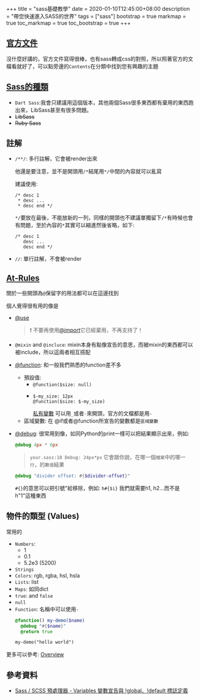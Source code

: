 +++
title = "sass基礎教學"
date = 2020-01-10T12:45:00+08:00
description = "帶您快速進入SASS的世界"
tags = ["sass"]
bootstrap = true
markmap = true
toc_markmap = true
toc_bootstrap = true
+++


## [官方文件](https://sass-lang.com/documentation)

沒什麼好講的，官方文件寫得很棒，也有sass轉成css的對照，所以照著官方的文檔看就好了，可以點旁邊的``Contents``在分類中找到您有興趣的主題

## [Sass的種類](https://sass-lang.com/documentation/values/functions)

- ``Dart Sass``\:我會只建議用這個版本，其他兩個Sass很多東西都有棄用的東西跑出來，LibSass甚至有很多問題。
- ~~LibSass~~
- ~~Ruby Sass~~

## 註解

- ``/**/``: 多行註解，它會被render出來

  他還是要注意，並不是開頭用``/*``結尾用``*/``中間的內容就可以亂寫

  建議使用:

  ```
  /* desc 1
   * desc ...
   * desc end */
  ```

  ``*/``要放在最後，不能放新的一列，同樣的開頭也不建議單獨留下``/*``有時候也會有問題，至於內容的``*``其實可以縮進然後省略，如下:

  ```
  /* desc 1
     desc ...
     desc end */
  ```

- ``//``: 單行註解，不會被render

## [At-Rules]

關於一些開頭為``@``保留字的用法都可以在這邊找到

個人覺得很有用的像是

- [@use]

    > :exclamation: 不要再使用[@import]它已經棄用，不再支持了！

- ``@mixin`` and ``@incluce``: mixin本身有點像宣告的意思，而被mixin的東西都可以被include，所以這兩者相互搭配
- [@function]\: 和一般我們熟悉的function差不多

  - 預設值:
    - ``@function($size: null)``
    - ```
      $-my_size: 12px
      @function($size: $-my_size)
      ```
      [私有變數](https://sass-lang.com/documentation/at-rules/use#private-members) 可以用``_``或者``-``來開頭，官方的文檔都是用``-``
  - 區域變數:
    在 @if或者@function所宣告的變數都是``區域變數``

- [@debug]\: 很常用到像，如同Python的print一樣可以把結果顯示出來，例如:
  ```sass
  @debug 4px * 6px
  ```

  > ``your.sass:10 Debug: 24px*px``
  它會跟你說，在哪一個``檔案``中的哪一``行``，的``數值``結果

  ```sass
  @debug "divider offset: #{$divider-offset}"
  ```
  ``#{}``的意思可以把引號"給移除，例如: ``h#{$i}`` 我們就需要h1, h2...而不是h"1"這種東西


## 物件的類型 (Values)

常用的

- ``Numbers``:
    - 1
    - 0.1
    - 5.2e3 (5200)
- ``Strings``
- ``Colors``: rgb, rgba, hsl, hsla
- ``Lists``\: list
- ``Maps``\: 如同dict
- ``true``\: and ``false``
- ``null``
- ``Function``\: 名稱中可以使用``-``
    ```sass
    @function() my-demo($name)
      @debug "#{$name}"
      @return true

    my-demo("hello world")
    ```

更多可以參考: [Overview](https://sass-lang.com/documentation/values)



## 參考資料

- [Sass / SCSS 預處理器 - Variables 變數宣告與 !global、!default 標誌定義](https://awdr74100.github.io/2020-05-25-scss-variables/)


[@import]: https://sass-lang.com/documentation/at-rules/import
[@use]: https://sass-lang.com/documentation/at-rules/use
[@function]: https://sass-lang.com/documentation/at-rules/function
[@debug]: https://sass-lang.com/documentation/at-rules/debug
[At-Rules]: https://sass-lang.com/documentation/at-rules

